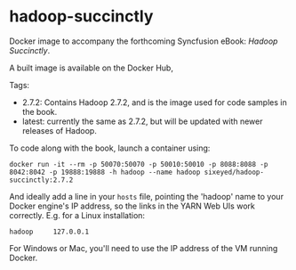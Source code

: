 # hadoop-succinctly

Docker image to accompany the forthcoming Syncfusion eBook: *Hadoop Succinctly*.

A built image is available on the Docker Hub, 

Tags:

- 2.7.2: Contains Hadoop 2.7.2, and is the image used for code samples in the book.
- latest: currently the same as 2.7.2, but will be updated with newer releases of Hadoop.

To code along with the book, launch a container using:

```
docker run -it --rm -p 50070:50070 -p 50010:50010 -p 8088:8088 -p 8042:8042 -p 19888:19888 -h hadoop --name hadoop sixeyed/hadoop-succinctly:2.7.2
```

And ideally add a line in your `hosts` file, pointing the 'hadoop' name to your Docker engine's IP address, so the links in the YARN Web UIs work correctly. E.g. for a Linux installation:

```
hadoop     127.0.0.1
```

For Windows or Mac, you'll need to use the IP address of the VM running Docker.

